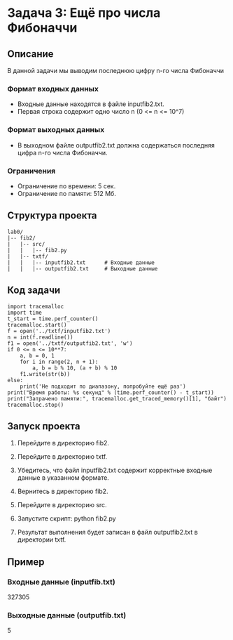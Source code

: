 # Задача 3: Ещё про числа Фибоначчи

## Описание

В данной задачи мы выводим последнюю цифру n-го числа Фибоначчи

### Формат входных данных
- Входные данные находятся в файле inputfib2.txt.
- Первая строка содержит одно число n (0 <= n <= 10^7)

### Формат выходных данных
- В выходном файле outputfib2.txt должна содержаться последняя цифра n-го числа Фибоначчи.

### Ограничения
- Ограничение по времени: 5 сек.
- Ограничение по памяти: 512 Мб.

## Структура проекта
```
lab0/
|-- fib2/
|   |-- src/
|   |   |-- fib2.py
|   |-- txtf/
|   |   |-- inputfib2.txt      # Входные данные
|   |   |-- outputfib2.txt     # Выходные данные
```
## Код задачи
```
import tracemalloc
import time
t_start = time.perf_counter()
tracemalloc.start()
f = open('../txtf/inputfib2.txt')
n = int(f.readline())
f1 = open('../txtf/outputfib2.txt', 'w')
if 0 <= n <= 10**7:
    a, b = 0, 1
    for i in range(2, n + 1):
        a, b = b % 10, (a + b) % 10
    f1.write(str(b))
else:
    print('Не подходит по диапазону, попробуйте ещё раз')
print("Время работы: %s секунд" % (time.perf_counter() - t_start))
print("Затрачено памяти:", tracemalloc.get_traced_memory()[1], "байт")
tracemalloc.stop()

```
## Запуск проекта

1. Перейдите в директорию fib2.
2. Перейдите в директорию txtf.
3. Убедитесь, что файл inputfib2.txt содержит корректные входные данные в указанном формате.
4. Вернитесь в директорию fib2.
5. Перейдите в директорию src.
6. Запустите скрипт:
      python fib2.py
   
7. Результат выполнения будет записан в файл outputfib2.txt в директории txtf.

## Пример

### Входные данные (inputfib.txt)
327305

### Выходные данные (outputfib.txt)
5
